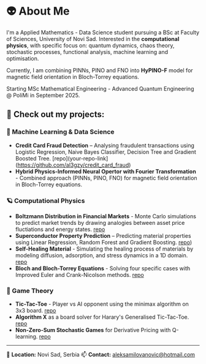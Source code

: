 # 👽 About Me

I'm a Applied Mathematics - Data Science student pursuing a BSc at Faculty of Sciences, University of Novi Sad. Interested in the **computational physics**, with specific focus on: quantum dynamics, chaos theory, stochastic processes, functional analysis, machine learning and optimisation. 

Currently, I am combining PINNs, PINO and FNO into **HyPINO-F** model for magnetic field orientation in Bloch-Torrey equations.

Starting MSc Mathematical Engineering - Advanced Quantum Engineering @ PoliMi in September 2025. 

## 🚀 Check out my projects:

### 🧠 Machine Learning & Data Science
- **Credit Card Fraud Detection** – Analysing fraudulent transactions using Logistic Regression, Naive Bayes Classifier, Decision Tree and Gradient Boosted Tree. [repo](your-repo-link](https://github.com/al3gzy/credit_card_fraud)
- **Hybrid Physics-Informed Neural Opertor with Fourier Transformation** - Combined approach (PINNs, PINO, FNO) for magnetic field orientation in Bloch-Torrey equations.

### 🪐 Computational Physics
- **Boltzmann Distribution in Financial Markets** - Monte Carlo simulations to predict market trends by drawing analogies between asset price fluctiations and energy states. [repo](https://github.com/al3gzy_)
- **Superconductor Property Prediction** – Predicting material properties using Linear Regression, Random Forest and Gradient Boosting. [repo](https://github.com/al3gzy/superconductor_property))
- **Self-Healing Material** - Simulating the healing process of materials by modeling diffusion, adsorption, and stress dynamics in a 1D domain. [repo]([your-repo-link](https://github.com/al3gzy/self_healing_rd_eq))
- **Bloch and Bloch-Torrey Equations** - Solving four specific cases with Improved Euler and Crank-Nicolson methods. [repo](https://github.com/al3gzy/numerical_bsc)

### 🎲 Game Theory
- **Tic-Tac-Toe** - Player vs AI opponent using the minimax algorithm on 3x3 board. [repo](https://github.com/al3gzy/tic_tac_toe)
- **Algorithm X** as a board solver for Harary's Generalised Tic-Tac-Toe. [repo](https://github.com/al3gzy/animal_t3)
- **Non-Zero-Sum Stochastic Games** for Derivative Pricing with Q-learning. [repo](https://github.com/al3gzy/q-learning_non-zero-sum)

---
📍 **Location:** Novi Sad, Serbia
📫 **Contact:** aleksamilovanovic@hotmail.com
